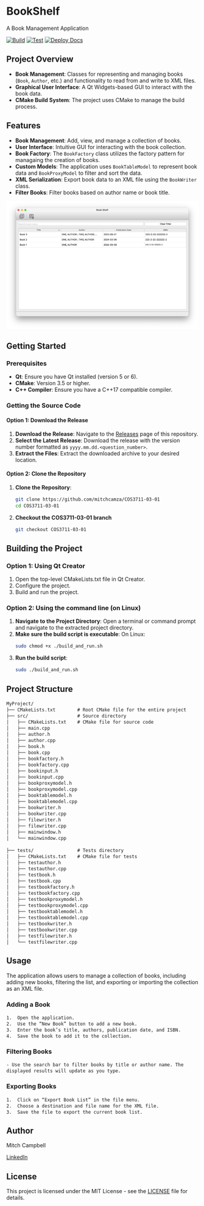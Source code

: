 # BookShelf
A Book Management Application

[![Build](https://github.com/mitchcamza/COS3711-03/actions/workflows/build.yml/badge.svg)](https://github.com/mitchcamza/COS3711-03/actions/workflows/build.yml)
[![Test](https://github.com/mitchcamza/BookShelf/actions/workflows/test.yml/badge.svg?branch=main)](https://github.com/mitchcamza/BookShelf/actions/workflows/test.yml)
[![Deploy Docs](https://github.com/mitchcamza/BookShelf/actions/workflows/jekyll-gh-pages.yml/badge.svg)](https://github.com/mitchcamza/BookShelf/actions/workflows/jekyll-gh-pages.yml)

## Project Overview

- **Book Management**: Classes for representing and managing books (`Book`, `Author`, etc.) and functionality to read from and write to XML files.
- **Graphical User Interface**: A Qt Widgets-based GUI to interact with the book data.
- **CMake Build System**: The project uses CMake to manage the build process.

## Features

- **Book Management**: Add, view, and manage a collection of books.
- **User Interface**: Intuitive GUI for interacting with the book collection.
- **Book Factory**: The `BookFactory` class utilizes the factory pattern for managaing the creation of books.
- **Custom Models**: The application uses `BookTableModel` to represent book data and `BookProxyModel` to filter and sort the data.
- **XML Serialization**: Export book data to an XML file using the `BookWriter` class.
- **Filter Books**: Filter books based on author name or book title.

![alt text](<Screenshot 2024-09-08 at 16.04.51.png>)

## Getting Started

### Prerequisites

- **Qt**: Ensure you have Qt installed (version 5 or 6).
- **CMake**: Version 3.5 or higher.
- **C++ Compiler**: Ensure you have a C++17 compatible compiler.

### Getting the Source Code

#### Option 1: Download the Release
1. **Download the Release**: Navigate to the [Releases](https://github.com/mitchcamza/COS3711-03-01/releases) page of this repository.
2. **Select the Latest Release**: Download the release with the version number formatted as `yyyy.mm.dd.<question_number>`.
3. **Extract the Files**: Extract the downloaded archive to your desired location.

#### Option 2: Clone the Repository
1. **Clone the Repository**:
    ```bash
    git clone https://github.com/mitchcamza/COS3711-03-01
    cd COS3711-03-01
    ```
2. **Checkout the COS3711-03-01 branch**
   ```bash
   git checkout COS3711-03-01

## Building the Project

### Option 1: Using Qt Creator
1. Open the top-level CMakeLists.txt file in Qt Creator.
2. Configure the project.
3. Build and run the project.

### Option 2: Using the command line (on Linux)
1.	**Navigate to the Project Directory**: Open a terminal or command prompt and navigate to the extracted project directory.
2.	**Make sure the build script is executable**: On Linux:
    ```bash 
    sudo chmod +x ./build_and_run.sh
    ```
3. **Run the build script**:
    ```bash
    sudo ./build_and_run.sh
    ```

## Project Structure
```
MyProject/
├── CMakeLists.txt        # Root CMake file for the entire project
├── src/                  # Source directory
│   ├── CMakeLists.txt    # CMake file for source code
│   ├── main.cpp
│   ├── author.h
│   ├── author.cpp
│   ├── book.h
│   ├── book.cpp
│   ├── bookfactory.h
│   ├── bookfactory.cpp
│   ├── bookinput.h
│   ├── bookinput.cpp
│   ├── bookproxymodel.h
│   ├── bookproxymodel.cpp
│   ├── booktablemodel.h
│   ├── booktablemodel.cpp
│   ├── bookwriter.h
│   ├── bookwriter.cpp
│   ├── filewriter.h
│   ├── filewriter.cpp
│   ├── mainwindow.h
│   └── mainwindow.cpp

├── tests/                # Tests directory
│   ├── CMakeLists.txt    # CMake file for tests
│   ├── testauthor.h
│   ├── testauthor.cpp
│   ├── testbook.h
│   ├── testbook.cpp
│   ├── testbookfactory.h
│   ├── testbookfactory.cpp
│   ├── testbookproxymodel.h
│   ├── testbookproxymodel.cpp
│   ├── testbooktablemodel.h
│   ├── testbooktablemodel.cpp
│   ├── testbookwriter.h
│   ├── testbookwriter.cpp
│   ├── testfilewriter.h
│   └── testfilewriter.cpp
```

## Usage
The application allows users to manage a collection of books, including adding new books, filtering the list, and exporting or importing the collection as an XML file.

### Adding a Book

	1.	Open the application.
	2.	Use the “New Book” button to add a new book.
	3.	Enter the book’s title, authors, publication date, and ISBN.
	4.	Save the book to add it to the collection.

### Filtering Books

    - Use the search bar to filter books by title or author name. The displayed results will update as you type.

### Exporting Books

	1.	Click on “Export Book List” in the file menu.
	2.	Choose a destination and file name for the XML file.
	3.	Save the file to export the current book list.

## Author
Mitch Campbell

[LinkedIn](https://www.linkedin.com/in/mitch-campbell-93b18919b/)

## License

This project is licensed under the MIT License - see the [LICENSE](LICENSE) file for details.
